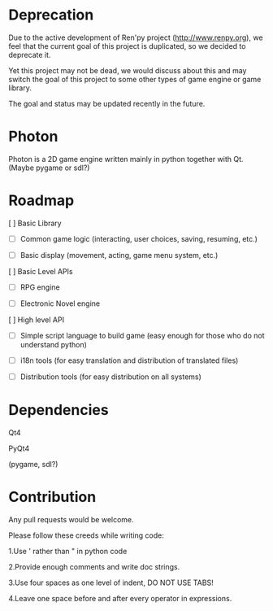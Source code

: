 Deprecation
===========
Due to the active development of Ren'py project (http://www.renpy.org), we feel that the current
goal of this project is duplicated, so we decided to deprecate it.

Yet this project may not be dead, we would discuss about this and may switch the goal of this
project to some other types of game engine or game library.

The goal and status may be updated recently in the future.



Photon
======

Photon is a 2D game engine written mainly in python together with Qt.(Maybe pygame or sdl?)


Roadmap
=======

[ ] Basic Library

- [ ] Common game logic (interacting, user choices, saving, resuming, etc.)

- [ ] Basic display (movement, acting, game menu system, etc.)

[ ] Basic Level APIs

- [ ] RPG engine

- [ ] Electronic Novel engine

[ ] High level API

- [ ] Simple script language to build game (easy enough for those who do not understand python)

- [ ] i18n tools (for easy translation and distribution of translated files)

- [ ] Distribution tools (for easy distribution on all systems)


Dependencies
==========

Qt4

PyQt4

(pygame, sdl?)

Contribution
============

Any pull requests would be welcome.

Please follow these creeds while writing code:

1.Use ' rather than " in python code

2.Provide enough comments and write doc strings.

3.Use four spaces as one level of indent, DO NOT USE TABS!

4.Leave one space before and after every operator in expressions.
